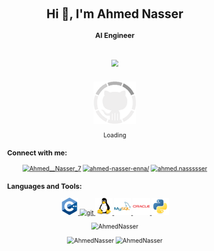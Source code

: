 <h1 align="center">Hi 👋, I'm Ahmed Nasser</h1>
<h3 align="center">AI Engineer</h3>
<br>

<p align="center"> <img src="https://readme-typing-svg.herokuapp.com?lines=Welcome+to+my+GitHub+Profile" /> </p>
<br>


<div align=center>
        <img src="https://raw.githubusercontent.com/AhmedFathyDev/AhmedFathyDev/main/GitHub.gif" alt="GitHub Octocat Logo" height="100">
        <p>Loading</p>
    </div>
<h3 align="left">Connect with me:</h3>
<p align="center">
<a href="https://twitter.com/Ahmed__Nasser_7" target="blank"><img align="center" src="https://raw.githubusercontent.com/rahuldkjain/github-profile-readme-generator/master/src/images/icons/Social/twitter.svg" alt="Ahmed__Nasser_7" height="30" width="40" /></a>
<a href="https://www.linkedin.com/in/ahmed-nasser-enna/" target="blank"><img align="center" src="https://raw.githubusercontent.com/rahuldkjain/github-profile-readme-generator/master/src/images/icons/Social/linked-in-alt.svg" alt="ahmed-nasser-enna/" height="30" width="40" /></a>
<a href="https://www.facebook.com/ahmed.nassssser" target="blank"><img align="center" src="https://raw.githubusercontent.com/rahuldkjain/github-profile-readme-generator/master/src/images/icons/Social/facebook.svg" alt="ahmed.nassssser" height="30" width="40" /></a>
	
</p>

<h3 align="left">Languages and Tools:</h3>
<p align="center">  <a href="https://www.w3schools.com/cpp/" target="_blank" rel="noreferrer"> <img src="https://raw.githubusercontent.com/devicons/devicon/master/icons/cplusplus/cplusplus-original.svg" alt="cplusplus" width="40" height="40"/>  <a href="https://git-scm.com/" target="_blank" rel="noreferrer"> <img src="https://www.vectorlogo.zone/logos/git-scm/git-scm-icon.svg" alt="git" width="40" height="40"/> <a href="https://www.linux.org/" target="_blank" rel="noreferrer"> <img src="https://raw.githubusercontent.com/devicons/devicon/master/icons/linux/linux-original.svg" alt="linux" width="40" height="40"/> </a> <a href="https://www.mysql.com/" target="_blank" rel="noreferrer"> <img src="https://raw.githubusercontent.com/devicons/devicon/master/icons/mysql/mysql-original-wordmark.svg" alt="mysql" width="40" height="40"/> </a> <a href="https://www.oracle.com/" target="_blank" rel="noreferrer"> <img src="https://raw.githubusercontent.com/devicons/devicon/master/icons/oracle/oracle-original.svg" alt="oracle" width="40" height="40"/> </a> <a href="https://www.python.org" target="_blank" rel="noreferrer"> <img src="https://raw.githubusercontent.com/devicons/devicon/master/icons/python/python-original.svg" alt="python" width="40" height="40"/> </a> </p>

<p align="center"><img align="center" src="https://github-readme-stats.vercel.app/api/top-langs?username=AhmedNasserEnna&show_icons=true&locale=en&layout=compact&theme=algolia&hide=&langs_count=100" alt="AhmedNasser" /></p>

</h3>
<!-- <table align='center' >
	<tr>
		<td> -->
			<p align="center">
	<img align="center" src="https://github-readme-stats.vercel.app/api?username=AhmedNasserEnna&show_icons=true&locale=en&theme=radical" alt="AhmedNasser" height="139"/>
<img align="center" src="https://github-readme-streak-stats.herokuapp.com/?user=AhmedNasserEnna&theme=radical" alt="AhmedNasser" height="139" /></p>
<!-- 		</td>
		<td> -->
			
<!-- 		</td> -->
<!-- 	</tr>
</table>
 -->
